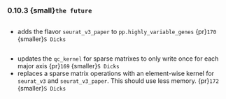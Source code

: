 ### 0.10.3 {small}`the future`

```{rubric} Features
```
* adds the flavor `seurat_v3_paper` to `pp.highly_variable_genes` {pr}`170` {smaller}`S Dicks`

```{rubric} Performance
```
* updates the `qc_kernel` for sparse matrixes to only write once for each major axis {pr}`169` {smaller}`S Dicks`
* replaces a sparse matrix operations with an element-wise kernel for `seurat_v3` and `seurat_v3_paper`. This should use less memory. {pr}`172` {smaller}`S Dicks`

```{rubric} Bug fixes
```


```{rubric} Misc
```
